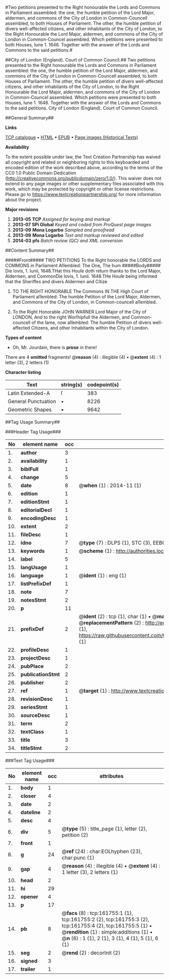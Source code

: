 #Two petitions presented to the Right honourable the Lords and Commons in Parliament assembled: the one, the humble petition of the Lord Major, aldermen, and commons of the City of London in Common-Councell assembled, to both Houses of Parliament. The other, the humble petition of divers well-affected citizens, and other inhabitants of the City of London, to the Right Honourable the Lord Major, aldermen, and commons of the City of London in Common-Councel assembled. Which petitions were presented to both Houses, Iune 1. 1648. Together with the answer of the Lords and Commons to the said petitions.#

##City of London (England). Court of Common Council.##
Two petitions presented to the Right honourable the Lords and Commons in Parliament assembled: the one, the humble petition of the Lord Major, aldermen, and commons of the City of London in Common-Councell assembled, to both Houses of Parliament. The other, the humble petition of divers well-affected citizens, and other inhabitants of the City of London, to the Right Honourable the Lord Major, aldermen, and commons of the City of London in Common-Councel assembled. Which petitions were presented to both Houses, Iune 1. 1648. Together with the answer of the Lords and Commons to the said petitions.
City of London (England). Court of Common Council.

##General Summary##

**Links**

[TCP catalogue](http://www.ota.ox.ac.uk/tcp/)  • 
[HTML](http://tei.it.ox.ac.uk/tcp/Texts-HTML/free/A95/A95479.html)  • 
[EPUB](http://tei.it.ox.ac.uk/tcp/Texts-EPUB/free/A95/A95479.epub) • 
[Page images (Historical Texts)](https://historicaltexts.jisc.ac.uk/eebo-99864246e)

**Availability**

To the extent possible under law, the Text Creation Partnership has waived all copyright and related or neighboring rights to this keyboarded and encoded edition of the work described above, according to the terms of the CC0 1.0 Public Domain Dedication (http://creativecommons.org/publicdomain/zero/1.0/). This waiver does not extend to any page images or other supplementary files associated with this work, which may be protected by copyright or other license restrictions. Please go to https://www.textcreationpartnership.org/ for more information about the project.

**Major revisions**

1. __2013-05__ __TCP__ *Assigned for keying and markup*
1. __2013-07__ __SPi Global__ *Keyed and coded from ProQuest page images*
1. __2013-09__ __Mona Logarbo__ *Sampled and proofread*
1. __2013-09__ __Mona Logarbo__ *Text and markup reviewed and edited*
1. __2014-03__ __pfs__ *Batch review (QC) and XML conversion*

##Content Summary##

#####Front#####
TWO PETITIONS To the Right honorable the LORDS and COMMONS in Parliament Aſſembled: The One, The hum
#####Body#####
Die Iovis, 1. Iunii, 1648.THat this Houſe doth return thanks to the Lord Major, Aldermen, and CommonDie Iovis, 1. Iunii. 1648.THe Houſe being informed that the Sheriffes and divers Aldermen and Citize
1. TO THE RIGHT HONORABLE The Commons IN THE High Court of Parliament aſſembled: The humble Petition of the Lord Major, Aldermen, and Commons of the City of London, in Common-councell aſſembled.

1. To the Right Honorable JOHN WARNER Lord Major of the City of LONDON, And to the right Worſhipfull the Aldermen, and Common-councell of the ſame, now aſſembled: The humble Petition of divers well-affected Citizens, and other Inhabitants within the City of London.

**Types of content**

  * Oh, Mr. Jourdain, there is **prose** in there!

There are 4 **omitted** fragments! 
 @__reason__ (4) : illegible (4)  •  @__extent__ (4) : 1 letter (3), 2 letters (1)

**Character listing**


|Text|string(s)|codepoint(s)|
|---|---|---|
|Latin Extended-A|ſ|383|
|General Punctuation|•|8226|
|Geometric Shapes|▪|9642|

##Tag Usage Summary##

###Header Tag Usage###

|No|element name|occ|attributes|
|---|---|---|---|
|1.|__author__|3||
|2.|__availability__|1||
|3.|__biblFull__|1||
|4.|__change__|5||
|5.|__date__|8| @__when__ (1) : 2014-11 (1)|
|6.|__edition__|1||
|7.|__editionStmt__|1||
|8.|__editorialDecl__|1||
|9.|__encodingDesc__|1||
|10.|__extent__|2||
|11.|__fileDesc__|1||
|12.|__idno__|7| @__type__ (7) : DLPS (1), STC (3), EEBO-CITATION (1), PROQUEST (1), VID (1)|
|13.|__keywords__|1| @__scheme__ (1) : http://authorities.loc.gov/ (1)|
|14.|__label__|5||
|15.|__langUsage__|1||
|16.|__language__|1| @__ident__ (1) : eng (1)|
|17.|__listPrefixDef__|1||
|18.|__note__|7||
|19.|__notesStmt__|2||
|20.|__p__|11||
|21.|__prefixDef__|2| @__ident__ (2) : tcp (1), char (1)  •  @__matchPattern__ (2) : ([0-9\-]+):([0-9IVX]+) (1), (.+) (1)  •  @__replacementPattern__ (2) : http://eebo.chadwyck.com/downloadtiff?vid=$1&page=$2 (1), https://raw.githubusercontent.com/textcreationpartnership/Texts/master/tcpchars.xml#$1 (1)|
|22.|__profileDesc__|1||
|23.|__projectDesc__|1||
|24.|__pubPlace__|2||
|25.|__publicationStmt__|2||
|26.|__publisher__|2||
|27.|__ref__|1| @__target__ (1) : http://www.textcreationpartnership.org/docs/. (1)|
|28.|__revisionDesc__|1||
|29.|__seriesStmt__|1||
|30.|__sourceDesc__|1||
|31.|__term__|2||
|32.|__textClass__|1||
|33.|__title__|3||
|34.|__titleStmt__|2||


###Text Tag Usage###

|No|element name|occ|attributes|
|---|---|---|---|
|1.|__body__|1||
|2.|__closer__|4||
|3.|__date__|2||
|4.|__dateline__|2||
|5.|__desc__|4||
|6.|__div__|5| @__type__ (5) : title_page (1), letter (2), petition (2)|
|7.|__front__|1||
|8.|__g__|24| @__ref__ (24) : char:EOLhyphen (23), char:punc (1)|
|9.|__gap__|4| @__reason__ (4) : illegible (4)  •  @__extent__ (4) : 1 letter (3), 2 letters (1)|
|10.|__head__|2||
|11.|__hi__|29||
|12.|__opener__|4||
|13.|__p__|17||
|14.|__pb__|8| @__facs__ (8) : tcp:161755:1 (1), tcp:161755:2 (2), tcp:161755:3 (2), tcp:161755:4 (2), tcp:161755:5 (1)  •  @__rendition__ (1) : simple:additions (1)  •  @__n__ (6) : 1 (1), 2 (1), 3 (1), 4 (1), 5 (1), 6 (1)|
|15.|__seg__|2| @__rend__ (2) : decorInit (2)|
|16.|__signed__|3||
|17.|__trailer__|1||

